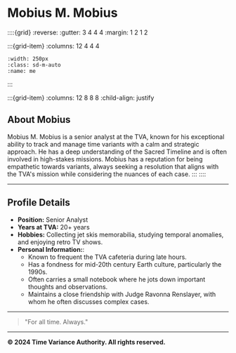 # **Mobius M. Mobius**

::::{grid}
:reverse:
:gutter: 3 4 4 4
:margin: 1 2 1 2

:::{grid-item}
:columns: 12 4 4 4

```{image} /img/employee-1.png
:width: 250px
:class: sd-m-auto
:name: me
```

:::

:::{grid-item}
:columns: 12 8 8 8
:child-align: justify

## **About Mobius**

Mobius M. Mobius is a senior analyst at the TVA, known for his exceptional ability to track and manage time variants with a calm and strategic approach. He has a deep understanding of the Sacred Timeline and is often involved in high-stakes missions. Mobius has a reputation for being empathetic towards variants, always seeking a resolution that aligns with the TVA's mission while considering the nuances of each case.
:::
::::

---

## **Profile Details**

- **Position:** Senior Analyst
- **Years at TVA:** 20+ years
- **Hobbies:** Collecting jet skis memorabilia, studying temporal anomalies, and enjoying retro TV shows.
- **Personal Information:**:
  - Known to frequent the TVA cafeteria during late hours.
  - Has a fondness for mid-20th century Earth culture, particularly the 1990s.
  - Often carries a small notebook where he jots down important thoughts and observations.
  - Maintains a close friendship with Judge Ravonna Renslayer, with whom he often discusses complex cases.

---

> "For all time. Always."

---

**© 2024 Time Variance Authority. All rights reserved.**
